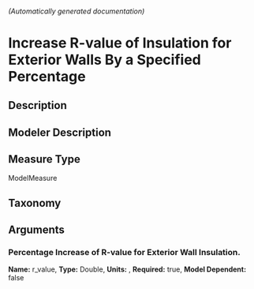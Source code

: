 

###### (Automatically generated documentation)

# Increase R-value of Insulation for Exterior Walls By a Specified Percentage

## Description


## Modeler Description


## Measure Type
ModelMeasure

## Taxonomy


## Arguments


### Percentage Increase of R-value for Exterior Wall Insulation.

**Name:** r_value,
**Type:** Double,
**Units:** ,
**Required:** true,
**Model Dependent:** false





